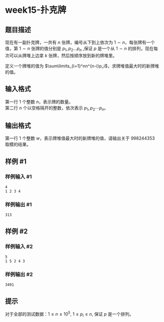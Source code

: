 # week15-扑克牌

## 题目描述

现在有一副扑克牌，一共有 $n$ 张牌，编号从下到上依次为 $1\sim n$，每张牌有一个值，第 $1\sim n$ 张牌的值分别是 $p_1,p_2...p_n$ ,保证 $p$ 是一个从 $1\sim n$ 的排列，现在每次可以从牌堆上边拿 $k$ 张牌，然后按顺序放到新的牌堆里。

定义一个牌堆的值为 $\sum\limits_{i=1}^nn^{n-i}p_i$，求牌堆值最大时的新牌堆的值。

## 输入格式

第一行 $1$ 个整数 $n$，表示牌的数量。  
第二行 $n$ 个以空格隔开的整数，依次表示 $p_1,p_2\cdots p_n$。

## 输出格式

第一行 $1$ 个整数 $w$，表示牌堆值最大时的新牌堆的值，请输出关于 $998244353$ 取模的结果。

## 样例 #1

### 样例输入 #1

```
4
1 2 3 4
```

### 样例输出 #1

```
313
```

## 样例 #2

### 样例输入 #2

```
5
1 5 2 4 3
```

### 样例输出 #2

```
3491
```

## 提示

对于全部的测试数据：$1\le n\le 10^5$, $1\le p_i\le n$, 保证 $p$ 是一个排列。